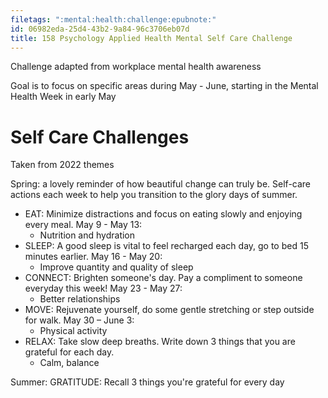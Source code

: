 ```yaml
---
filetags: ":mental:health:challenge:epubnote:"
id: 06982eda-25d4-43b2-9a84-96c3706eb07d
title: 158 Psychology Applied Health Mental Self Care Challenge
---
```


Challenge adapted from workplace mental health awareness

Goal is to focus on specific areas during May - June, starting in the
Mental Health Week in early May

# Self Care Challenges

Taken from 2022 themes

Spring: a lovely reminder of how beautiful change can truly be.
Self-care actions each week to help you transition to the glory days of
summer.

- EAT: Minimize distractions and focus on eating slowly and enjoying
  every meal. May 9 - May 13:
  - Nutrition and hydration
- SLEEP: A good sleep is vital to feel recharged each day, go to bed 15
  minutes earlier. May 16 - May 20:
  - Improve quantity and quality of sleep
- CONNECT: Brighten someone's day. Pay a compliment to someone everyday
  this week! May 23 - May 27:
  - Better relationships
- MOVE: Rejuvenate yourself, do some gentle stretching or step outside
  for walk. May 30 – June 3:
  - Physical activity
- RELAX: Take slow deep breaths. Write down 3 things that you are
  grateful for each day.
  - Calm, balance

Summer: GRATITUDE: Recall 3 things you're grateful for every day
